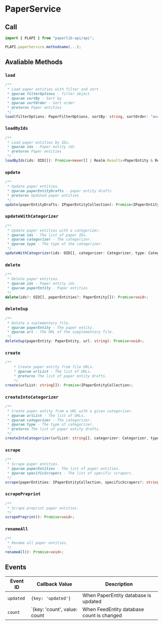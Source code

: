 # PaperService

## Call

```typescript
import { PLAPI } from "paperlib-api/api";

PLAPI.paperService.methodname(...);
```

## Avaliable Methods

### `load`

```typescript
/**
 * Load paper entities with filter and sort.
 * @param filterOptions - filter object
 * @param sortBy - Sort by
 * @param sortOrder - Sort order
 * @returns Paper entities
 */
load(filterOptions: PaperFilterOptions, sortBy: string, sortOrder: "asce" | "desc"): Promise<IPaperEntityCollection>;
```

### `loadByIds`

```typescript
/**
 * Load paper entities by IDs.
 * @param ids - Paper entity ids
 * @returns Paper entities
 */
loadByIds(ids: OID[]): Promise<never[] | Realm.Results<PaperEntity & Realm.Object<unknown, never>>>;
```

### `update`

```typescript
/**
 * Update paper entities.
 * @param paperEntityDrafts - paper entity drafts
 * @returns Updated paper entities
 */
update(paperEntityDrafts: IPaperEntityCollection): Promise<IPaperEntityCollection>;
```

### `updateWithCategorizer`

```typescript
/**
 * Update paper entities with a categorizer.
 * @param ids - The list of paper IDs.
 * @param categorizer - The categorizer.
 * @param type - The type of the categorizer.
 */
updateWithCategorizer(ids: OID[], categorizer: Categorizer, type: CategorizerType): Promise<void>;
```

### `delete`

```typescript
/**
 * Delete paper entities.
 * @param ids - Paper entity ids
 * @param paperEntity - Paper entities
 */
delete(ids?: OID[], paperEntities?: PaperEntity[]): Promise<void>;
```

### `deleteSup`

```typescript
/**
 * Delete a suplementary file.
 * @param paperEntity - The paper entity.
 * @param url - The URL of the supplementary file.
 */
deleteSup(paperEntity: PaperEntity, url: string): Promise<void>;
```

### `create`

```typescript
/**
    * Create paper entity from file URLs.
    * @param urlList - The list of URLs.
    * @returns The list of paper entity drafts.
    */
create(urlList: string[]): Promise<IPaperEntityCollection>;
```

### `createIntoCategorizer`

```typescript
/**
 * Create paper entity from a URL with a given categorizer.
 * @param urlList - The list of URLs.
 * @param categorizer - The categorizer.
 * @param type - The type of categorizer.
 * @returns The list of paper entity drafts.
 */
createIntoCategorizer(urlList: string[], categorizer: Categorizer, type: CategorizerType): Promise<IPaperEntityCollection>;
```

### `scrape`

```typescript
/**
 * Scrape paper entities.
 * @param paperEntities - The list of paper entities.
 * @param specificScrapers - The list of specific scrapers.
 */
scrape(paperEntities: IPaperEntityCollection, specificScrapers?: string[]): Promise<void>;
```

### `scrapePreprint`

```typescript
/**
 * Scrape preprint paper entities.
 */
scrapePreprint(): Promise<void>;
```

### `renameAll`

```typescript
/**
 * Rename all paper entities.
 */
renameAll(): Promise<void>;
```


## Events

| Event ID | Callback Value | Description |
| --- | --- | --- |
| `updated` | `{key: 'updated'}` | When PaperEntity database is updated |
| `count` | `{key: 'count', value: count | When FeedEntity database count is changed |

